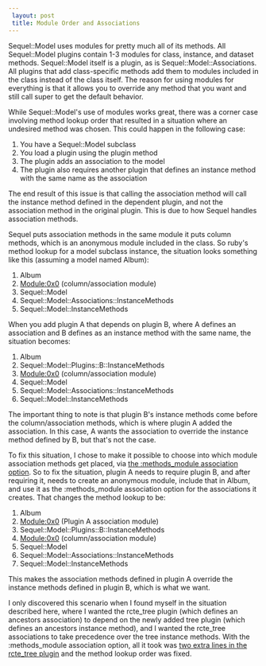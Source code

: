```yaml
---
 layout: post
 title: Module Order and Associations
---
```


Sequel::Model uses modules for pretty much all of its methods. All Sequel::Model plugins contain 1-3 modules for class, instance, and dataset methods.  Sequel::Model itself is a plugin, as is Sequel::Model::Associations.  All plugins that add class-specific methods add them to modules included in the class instead of the class itself.  The reason for using modules for everything is that it allows you to override any method that you want and still call super to get the default behavior.

While Sequel::Model's use of modules works great, there was a corner case involving method lookup order that resulted in a situation where an undesired method was chosen.  This could happen in the following case:

1. You have a Sequel::Model subclass
2. You load a plugin using the plugin method
3. The plugin adds an association to the model
4. The plugin also requires another plugin that defines an instance method with the same name as the association

The end result of this issue is that calling the association method will call the instance method defined in the dependent plugin, and not the association method in the original plugin.  This is due to how Sequel handles association methods.

Sequel puts association methods in the same module it puts column methods, which is an anonymous module included in the class.  So ruby's method lookup for a model subclass instance, the situation looks something like this (assuming a model named Album):

1. Album
2. <Module:0x0> (column/association module)
3. Sequel::Model
4. Sequel::Model::Associations::InstanceMethods
5. Sequel::Model::InstanceMethods

When you add plugin A that depends on plugin B, where A defines an association and B defines as an instance method with the same name, the situation becomes:

1. Album
2. Sequel::Model::Plugins::B::InstanceMethods
3. <Module:0x0> (column/association module)
4. Sequel::Model
5. Sequel::Model::Associations::InstanceMethods
6. Sequel::Model::InstanceMethods

The important thing to note is that plugin B's instance methods come before the column/association methods, which is where plugin A added the association.  In this case, A wants the association to override the instance method defined by B, but that's not the case.

To fix this situation, I chose to make it possible to choose into which module association methods get placed, via <a href="http://github.com/jeremyevans/sequel/commit/79089fde6499d3fbfa41323cd8efd900a8396e9c">the :methods_module association option</a>.  So to fix the situation, plugin A needs to require plugin B, and after requiring it, needs to create an anonymous module, include that in Album, and use it as the :methods_module association option for the associations it creates.  That changes the method lookup to be:

1. Album
2. <Module:0x0> (Plugin A association module)
3. Sequel::Model::Plugins::B::InstanceMethods
4. <Module:0x0> (column/association module)
5. Sequel::Model
6. Sequel::Model::Associations::InstanceMethods
7. Sequel::Model::InstanceMethods

This makes the association methods defined in plugin A override the instance methods defined in plugin B, which is what we want.

I only discovered this scenario when I found myself in the situation described here, where I wanted the rcte_tree plugin (which defines an ancestors association) to depend on the newly added tree plugin (which defines an ancestors instance method), and I wanted the rcte_tree associations to take precedence over the tree instance methods.  With the :methods_module association option, all it took was <a href="http://github.com/jeremyevans/sequel/commit/d8a970b7743c0a074d632e6147c023c8b88082b4#L1R102">two extra lines in the rcte_tree plugin</a> and the method lookup order was fixed.

